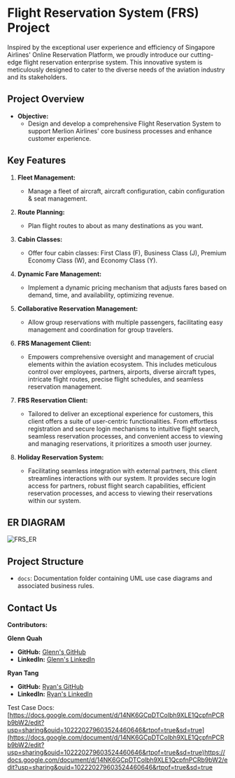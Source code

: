 # Flight Reservation System (FRS) Project

Inspired by the exceptional user experience and efficiency of Singapore Airlines' Online Reservation Platform, we proudly introduce our cutting-edge flight reservation enterprise system. This innovative system is meticulously designed to cater to the diverse needs of the aviation industry and its stakeholders.

## Project Overview

- **Objective:**
  - Design and develop a comprehensive Flight Reservation System to support Merlion Airlines' core business processes and enhance customer experience.

## Key Features

1. **Fleet Management:**
   - Manage a fleet of aircraft, aircraft configuration, cabin configuration & seat management.

2. **Route Planning:**
   - Plan flight routes to about as many destinations as you want.

3. **Cabin Classes:**
   - Offer four cabin classes: First Class (F), Business Class (J), Premium Economy Class (W), and Economy Class (Y).
  
4. **Dynamic Fare Management:**
   - Implement a dynamic pricing mechanism that adjusts fares based on demand, time, and availability, optimizing revenue.

5. **Collaborative Reservation Management:**
   - Allow group reservations with multiple passengers, facilitating easy management and coordination for group travelers.

6. **FRS Management Client:**
   - Empowers comprehensive oversight and management of crucial elements within the aviation ecosystem. This includes meticulous control over employees, partners, airports, diverse aircraft types, intricate flight routes, precise flight schedules, and seamless reservation management.

7. **FRS Reservation Client:**
   - Tailored to deliver an exceptional experience for customers, this client offers a suite of user-centric functionalities. From effortless registration and secure login mechanisms to intuitive flight search, seamless reservation processes, and convenient access to viewing and managing reservations, it prioritizes a smooth user journey.

8. **Holiday Reservation System:**
   - Facilitating seamless integration with external partners, this client streamlines interactions with our system. It provides secure login access for partners, robust flight search capabilities, efficient reservation processes, and access to viewing their reservations within our system.

## ER DIAGRAM
![FRS_ER](https://github.com/glennquah/Flight-Reservation-System/assets/122248619/4b1b323f-55a1-4eb5-b011-6dd0b966ac56)


## Project Structure

- `docs`: Documentation folder containing UML use case diagrams and associated business rules.

## Contact Us

**Contributors:**

**Glenn Quah**
- **GitHub:** [Glenn's GitHub](https://github.com/glennquah)
- **LinkedIn:** [Glenn's LinkedIn](https://www.linkedin.com/in/glenn-quah-59390a18b/)

**Ryan Tang**
- **GitHub:** [Ryan's GitHub](https://github.com/ryantangmj)
- **LinkedIn:** [Ryan's LinkedIn](https://www.linkedin.com/in/ryantangmj/)

Test Case Docs: [https://docs.google.com/document/d/14NK6GCpDTColbh9XLE1QcpfnPCRb9bW2/edit?usp=sharing&ouid=102220279603524460646&rtpof=true&sd=true](https://docs.google.com/document/d/14NK6GCpDTColbh9XLE1QcpfnPCRb9bW2/edit?usp=sharing&ouid=102220279603524460646&rtpof=true&sd=true)https://docs.google.com/document/d/14NK6GCpDTColbh9XLE1QcpfnPCRb9bW2/edit?usp=sharing&ouid=102220279603524460646&rtpof=true&sd=true
